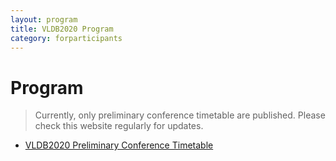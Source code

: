 ```yaml
---
layout: program
title: VLDB2020 Program
category: forparticipants
---
```


# Program

> Currently, only preliminary conference timetable are published. Please check this website regularly for updates.

* [VLDB2020 Preliminary Conference Timetable](program_timetable.html)